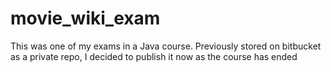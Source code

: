 # movie_wiki_exam

This was one of my exams in a Java course. Previously stored on bitbucket as a private repo, I decided to publish it now as the course has ended
